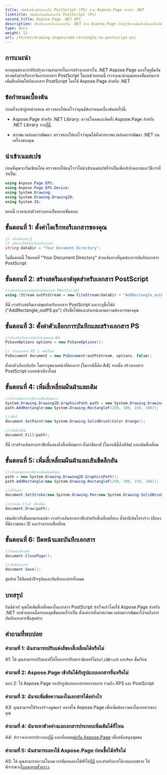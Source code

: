 ```yaml
---
title: เพิ่มสี่เหลี่ยมผืนผ้าลงใน PostScript (PS) ด้วย Aspose.Page สำหรับ .NET
linktitle: เพิ่มสี่เหลี่ยมผืนผ้าลงใน PostScript (PS)
second_title: Aspose.Page .NET API
description: ปรับปรุงการสร้างเอกสารใน .NET ด้วย Aspose.Page เรียนรู้วิธีการเพิ่มสี่เหลี่ยมลงในไฟล์ PostScript (PS) ทีละขั้นตอน
type: docs
weight: 12
url: /th/net/drawing-shapes/add-rectangle-to-postscript-ps/
---
```

## การแนะนำ

หากคุณต้องการปรับปรุงความสามารถในการสร้างเอกสารใน .NET Aspose.Page มอบโซลูชันอันทรงพลังสำหรับการจัดการเอกสาร PostScript ในบทช่วยสอนนี้ เราจะแนะนำคุณตลอดขั้นตอนการเพิ่มสี่เหลี่ยมให้กับเอกสาร PostScript โดยใช้ Aspose.Page สำหรับ .NET

## ข้อกำหนดเบื้องต้น

ก่อนที่จะเข้าสู่บทช่วยสอน ตรวจสอบให้แน่ใจว่าคุณมีข้อกำหนดเบื้องต้นต่อไปนี้:

-  Aspose.Page สำหรับ .NET Library: ดาวน์โหลดและติดตั้ง Aspose.Page สำหรับ .NET Library จาก[ที่นี่](https://releases.aspose.com/page/net/).

- สภาพแวดล้อมการพัฒนา: ตรวจสอบให้แน่ใจว่าคุณได้ตั้งค่าสภาพแวดล้อมการพัฒนา .NET บนเครื่องของคุณ

## นำเข้าเนมสเปซ

ก่อนที่คุณจะเริ่มเขียนโค้ด ตรวจสอบให้แน่ใจว่าได้นำเข้าเนมสเปซที่จำเป็นเพื่อเข้าถึงคลาสและวิธีการที่จำเป็น:

```csharp
using Aspose.Page.EPS;
using Aspose.Page.EPS.Device;
using System.Drawing;
using System.Drawing.Drawing2D;
using System.IO;
```

ตอนนี้ เรามาแบ่งตัวอย่างออกเป็นหลายขั้นตอน:

## ขั้นตอนที่ 1: ตั้งค่าไดเร็กทอรีเอกสารของคุณ

```csharp
// เอ็กซ์สตาร์ท:1
// เส้นทางไปยังไดเร็กทอรีเอกสาร
string dataDir = "Your Document Directory";
```

ในขั้นตอนนี้ ให้แทนที่ "Your Document Directory" ด้วยเส้นทางที่คุณต้องการบันทึกเอกสาร PostScript

## ขั้นตอนที่ 2: สร้างสตรีมเอาต์พุตสำหรับเอกสาร PostScript

```csharp
//สร้างกระแสเอาท์พุทสำหรับเอกสาร PostScript
using (Stream outPsStream = new FileStream(dataDir + "AddRectangle_outPS.ps", FileMode.Create))
```

ที่นี่ เราสร้างสตรีมเอาต์พุตสำหรับเอกสาร PostScript และระบุชื่อไฟล์ ("AddRectangle_outPS.ps") ปรับชื่อไฟล์และตำแหน่งตามความต้องการของคุณ

## ขั้นตอนที่ 3: ตั้งค่าตัวเลือกการบันทึกและสร้างเอกสาร PS

```csharp
//สร้างตัวเลือกการบันทึกด้วยขนาด A4
PsSaveOptions options = new PsSaveOptions();

// สร้างเอกสาร PS 1 หน้าใหม่
PsDocument document = new PsDocument(outPsStream, options, false);
```

ตั้งค่าตัวเลือกบันทึก โดยระบุขนาดหน้าที่ต้องการ (ในกรณีนี้คือ A4) จากนั้น สร้างเอกสาร PostScript แบบหน้าเดียวใหม่

## ขั้นตอนที่ 4: เพิ่มสี่เหลี่ยมผืนผ้าและเติม

```csharp
//สร้างเส้นทางกราฟิกจากสี่เหลี่ยมแรก
System.Drawing.Drawing2D.GraphicsPath path = new System.Drawing.Drawing2D.GraphicsPath();
path.AddRectangle(new System.Drawing.RectangleF(250, 100, 150, 100));

//เซ็ตสี
document.SetPaint(new System.Drawing.SolidBrush(Color.Orange));

//เติมสี่เหลี่ยม
document.Fill(path);
```

ที่นี่ เราสร้างเส้นทางกราฟิกที่แสดงถึงสี่เหลี่ยมแรก ตั้งค่าสีของสี (ในกรณีนี้คือสีส้ม) และเติมสี่เหลี่ยม

## ขั้นตอนที่ 5: เพิ่มสี่เหลี่ยมผืนผ้าและเส้นขีดอีกอัน

```csharp
//สร้างเส้นทางกราฟิกจากสี่เหลี่ยมที่สอง
path = new System.Drawing.Drawing2D.GraphicsPath();
path.AddRectangle(new System.Drawing.RectangleF(250, 300, 150, 100));

//ตั้งจังหวะ
document.SetStroke(new System.Drawing.Pen(new System.Drawing.SolidBrush(Color.Red), 3));

//ลากเส้น (ร่าง) สี่เหลี่ยม
document.Draw(path);
```

เช่นเดียวกับขั้นตอนก่อนหน้า เราสร้างเส้นทางกราฟิกสำหรับสี่เหลี่ยมที่สอง ตั้งค่าสีเส้นโครงร่าง (สีแดงที่มีความหนา 3) และร่างกรอบสี่เหลี่ยม

## ขั้นตอนที่ 6: ปิดหน้าและบันทึกเอกสาร

```csharp
//ปิดหน้าปัจจุบัน
document.ClosePage();

//บันทึกเอกสาร
document.Save();
```

สุดท้าย ให้ปิดหน้าปัจจุบันและบันทึกเอกสารทั้งหมด

## บทสรุป

ยินดีด้วย! คุณได้เพิ่มสี่เหลี่ยมลงในเอกสาร PostScript สำเร็จแล้วโดยใช้ Aspose.Page สำหรับ .NET บทช่วยสอนนี้ครอบคลุมขั้นตอนที่จำเป็น ตั้งแต่การตั้งค่าสภาพแวดล้อมการพัฒนาไปจนถึงการบันทึกเอกสารขั้นสุดท้าย

## คำถามที่พบบ่อย

### คำถามที่ 1: ฉันสามารถปรับแต่งสีของสี่เหลี่ยมได้หรือไม่

A1: ได้ คุณสามารถปรับแต่งสีได้โดยการปรับพารามิเตอร์ใน`SolidBrush` และ`Pen` ชั้นเรียน

### คำถามที่ 2: Aspose.Page เข้ากันได้กับรูปแบบเอกสารอื่นหรือไม่

ตอบ 2: ใช่ Aspose.Page รองรับรูปแบบเอกสารหลากหลาย รวมถึง XPS และ PostScript

### คำถามที่ 3: ฉันจะเพิ่มข้อความลงในเอกสารได้อย่างไร

 A3: คุณสามารถใช้`TextFragment` คลาสใน Aspose.Page เพื่อเพิ่มข้อความลงในเอกสารของคุณ

### คำถามที่ 4: ฉันจะหาตัวอย่างและเอกสารประกอบเพิ่มเติมได้ที่ไหน

 A4: สำรวจเอกสารประกอบ[ที่นี่](https://reference.aspose.com/page/net/) และเยี่ยมชม[ฟอรั่ม Aspose.Page](https://forum.aspose.com/c/page/39) เพื่อสนับสนุนชุมชน

### คำถามที่ 5: ฉันสามารถลองใช้ Aspose.Page ก่อนซื้อได้หรือไม่

 A5: ได้ คุณสามารถดาวน์โหลดเวอร์ชันทดลองใช้ฟรีได้[ที่นี่](https://releases.aspose.com/) และสำหรับการใช้งานแบบขยาย ให้พิจารณาก[ใบอนุญาตชั่วคราว](https://purchase.aspose.com/temporary-license/).
